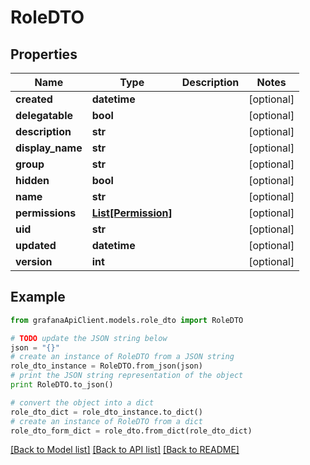 # RoleDTO


## Properties
Name | Type | Description | Notes
------------ | ------------- | ------------- | -------------
**created** | **datetime** |  | [optional] 
**delegatable** | **bool** |  | [optional] 
**description** | **str** |  | [optional] 
**display_name** | **str** |  | [optional] 
**group** | **str** |  | [optional] 
**hidden** | **bool** |  | [optional] 
**name** | **str** |  | [optional] 
**permissions** | [**List[Permission]**](Permission.md) |  | [optional] 
**uid** | **str** |  | [optional] 
**updated** | **datetime** |  | [optional] 
**version** | **int** |  | [optional] 

## Example

```python
from grafanaApiClient.models.role_dto import RoleDTO

# TODO update the JSON string below
json = "{}"
# create an instance of RoleDTO from a JSON string
role_dto_instance = RoleDTO.from_json(json)
# print the JSON string representation of the object
print RoleDTO.to_json()

# convert the object into a dict
role_dto_dict = role_dto_instance.to_dict()
# create an instance of RoleDTO from a dict
role_dto_form_dict = role_dto.from_dict(role_dto_dict)
```
[[Back to Model list]](../README.md#documentation-for-models) [[Back to API list]](../README.md#documentation-for-api-endpoints) [[Back to README]](../README.md)


